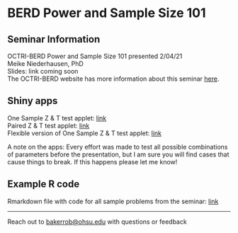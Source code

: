 # BERD Power and Sample Size 101

## Seminar Information

OCTRI-BERD Power and Sample Size 101 presented 2/04/21  
Meike Niederhausen, PhD  
Slides: link coming soon    
The OCTRI-BERD website has more information about this seminar [here](https://www.ohsu.edu/octri/octri-berd-research-forum-power-and-sample-size-101).

## Shiny apps

One Sample Z & T test applet: [link](https://wbakerrobinson.shinyapps.io/One_Sample_T_test_shiny/)  
Paired Z & T test applet: [link](https://wbakerrobinson.shinyapps.io/Paired_T_test_shiny/)  
Flexible version of One Sample Z & T test applet: [link](https://wbakerrobinson.shinyapps.io/Flexible_One_Sample_T_test_shiny/)  

A note on the apps: Every effort was made to test all possible combinations of parameters before the presentation, but I am sure you will find cases that cause things to break. If this happens please let me know!  

## Example R code

Rmarkdown file with code for all sample problems from the seminar: [link](https://berd-pss101-example-rcode.netlify.app)

***

Reach out to bakerrob@ohsu.edu with questions or feedback
